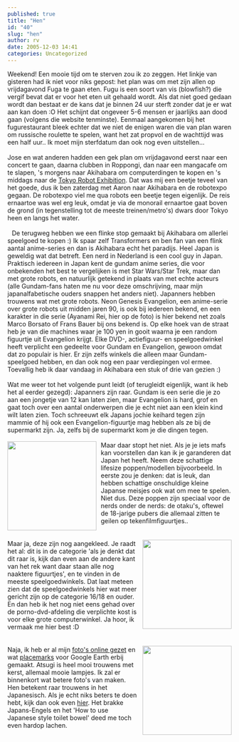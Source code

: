 ```yaml
---
published: true
title: "Hen"
id: "40"
slug: "hen"
author: rv
date: 2005-12-03 14:41
categories: Uncategorized
---
```

Weekend! Een mooie tijd om te sterven zou ik zo zeggen. Het linkje van gisteren had ik niet voor niks gepost: het plan was om met zijn allen op vrijdagavond Fuga te gaan eten. Fugu is een soort van vis (blowfish?) die vergif bevat dat er voor het eten uit gehaald wordt. Als dat niet goed gedaan wordt dan bestaat er de kans dat je binnen 24 uur sterft zonder dat je er wat aan kan doen :O Het schijnt dat ongeveer 5-6 mensen er jaarlijks aan dood gaan (volgens die website tenminste). Eenmaal aangekomen bij het fugurestaurant bleek echter dat we niet de enigen waren die van plan waren om russische roulette te spelen, want het zat propvol en de wachttijd was een half uur.. Ik moet mijn sterfdatum dan ook nog even uitstellen...<br /><br />Jose en wat anderen hadden een gek plan om vrijdagavond eerst naar een concert te gaan, daarna clubben in Roppongi, dan naar een mangacafe om te slapen, 's morgens naar Akihabara om computerdingen te kopen en 's middags naar de <a href="http://www.nikkan.co.jp/eve/05ROBOT/ENG/">Tokyo Robot Exhibition</a>. Dat was mij een beetje teveel van het goede, dus ik ben zaterdag met Aaron naar Akihabara en de robotexpo gegaan. De robotexpo viel me qua robots een beetje tegen eigenlijk. De reis ernaartoe was wel erg leuk, omdat je via de monorail ernaartoe gaat boven de grond (in tegenstelling tot de meeste treinen/metro's) dwars door Tokyo heen en langs het water.<br /><br /><a href="https://photos1.blogger.com/blogger/5743/1473/1600/rei.0.jpg"><img style="float:left;cursor:pointer;margin:0 10px 10px 0;" src="https://photos1.blogger.com/blogger/5743/1473/200/rei.jpg" alt="" border="0" /></a>De terugweg hebben we een flinke stop gemaakt bij Akihabara om allerlei speelgoed te kopen :) Ik spaar zelf Transformers en ben fan van een flink aantal anime-series en dan is Akihabara echt het paradijs. Heel Japan is geweldig wat dat betreft. Een nerd in Nederland is een cool guy in Japan. Praktisch iedereen in Japan kent de gundam anime series, die voor onbekenden het best te vergelijken is met Star Wars/Star Trek, maar dan met grote robots, en natuurlijk getekend in plaats van met echte acteurs (alle Gundam-fans haten me nu voor deze omschrijving, maar mijn japanalfabetische ouders snappen het anders niet). Japanners hebben trouwens wat met grote robots. Neon Genesis Evangelion, een anime-serie over grote robots uit midden jaren 90, is ook bij iedereen bekend, en een karakter in die serie (Ayanami Rei, hier op de foto) is hier bekend net zoals Marco Borsato of Frans Bauer bij ons bekend is. Op elke hoek van de straat heb je van die machines waar je 100 yen in gooit waarna je een random figuurtje uit Evangelion krijgt. Elke DVD-, actiefiguur- en speelgoedwinkel heeft verplicht een gedeelte voor Gundam en Evangelion, gewoon omdat dat zo populair is hier. Er zijn zelfs winkels die alleen maar Gundam-speelgoed hebben, en dan ook nog een paar verdiepingen vol ermee. Toevallig heb ik daar vandaag in Akihabara een stuk of drie van gezien :)<br /><br />Wat me weer tot het volgende punt leidt (of terugleidt eigenlijk, want ik heb het al eerder gezegd): Japanners zijn raar. Gundam is een serie die je zo aan een jongetje van 12 kan laten zien, maar Evangelion is hard, grof en gaat toch over een aantal onderwerpen die je echt niet aan een klein kind wilt laten zien. Toch schreeuwt elk Japans jochie keihard tegen zijn mammie of hij ook een Evangelion-figuurtje mag hebben als ze bij de supermarkt zijn. Ja, zelfs bij de supermarkt kom je die dingen tegen.<br /><br /><a href="http:///foto/Expo031205/images/PICT0086.jpg"><img style="float:left;cursor:pointer;width:200px;margin:0 10px 10px 0;" src="http:///foto/Expo031205/images/PICT0086.jpg" alt="" border="0" /></a>Maar daar stopt het niet. Als je je iets mafs kan voorstellen dan kan ik je garanderen dat Japan het heeft. Neem deze schattige lifesize poppen/modellen bijvoorbeeld. In eerste zou je denken: dat is leuk, dan hebben schattige onschuldige kleine Japanse meisjes ook wat om mee te spelen. Niet dus. Deze poppen zijn speciaal voor de nerds onder de nerds: de otaku's, oftewel de 18-jarige pubers die allemaal zitten te geilen op tekenfilmfiguurtjes..<br /><br /><br /><a href="http:///foto/Expo031205/images/PICT0084.jpg"><img style="float:right;cursor:pointer;width:200px;margin:0 0 10px 10px;" src="http:///foto/Expo031205/images/PICT0084.jpg" alt="" border="0" /></a>Maar ja, deze zijn nog aangekleed. Je raadt het al: dit is in de categorie 'als je denkt dat dit raar is, kijk dan even aan de andere kant van het rek want daar staan alle nog naaktere figuurtjes', en te vinden in de meeste speelgoedwinkels. Dat laat meteen zien dat de speelgoedwinkels hier wat meer gericht zijn op de categorie 16/18 en ouder. En dan heb ik het nog niet eens gehad over de porno-dvd-afdeling die verplichte kost is voor elke grote computerwinkel. Ja hoor, ik vermaak me hier best :D<br /><br /><br /><a href="http:///foto/Expo031205/images/PICT0094.jpg"><img style="float:right;cursor:pointer;width:200px;margin:0 0 10px 10px;" src="http:///foto/Expo031205/images/PICT0094.jpg" alt="" border="0" /></a>Naja, ik heb er al mijn <a href="http:///foto/Expo031205">foto's online gezet</a> en wat <a href="http:///placemarks/roboexpo.kmz">placemarks</a> voor Google Earth erbij gemaakt. Atsugi is heel mooi trouwens met kerst, allemaal mooie lampjes. Ik zal er binnenkort wat betere foto's van maken. Hen betekent raar trouwens in het Japanesisch. Als je echt niks beters te doen hebt, kijk dan ook even <a href="http://www.asahi-net.or.jp/%7EAD8Y-HYS/index_e.htm">hier</a>. Het brakke Japans-Engels en het  'How to use Japanese style toilet bowel'  deed me toch even hardop lachen.<span style="text-decoration:underline;"></span>